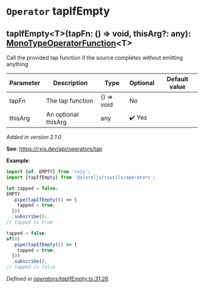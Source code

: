 # `Operator` tapIfEmpty

## tapIfEmpty\<T>(tapFn: () => void, thisArg?: any): [MonoTypeOperatorFunction](https://rxjs.dev/api/index/interface/MonoTypeOperatorFunction)\<T>

Call the provided tap function if the source completes without emitting anything

| **Parameter** | **Description** | **Type** | **Optional** | **Default value** |
|---------------|-----------------|----------|--------------|-------------------|
| tapFn | The tap function | <span>() => void</span> | No |  |
| thisArg | An optional thisArg | <span>any</span> | :heavy_check_mark: Yes |  |

*Added in version 2.1.0*

**See**: https://rxjs.dev/api/operators/tap

**Example**:
```typescript
import {of, EMPTY} from 'rxjs';
import {tapIfEmpty} from '@aloreljs/rxutils/operators';

let tapped = false;
EMPTY
  .pipe(tapIfEmpty(() => {
    tapped = true;
  }))
  .subscribe();
// tapped is true

tapped = false;
of(0)
  .pipe(tapIfEmpty(() => {
    tapped = true;
  }))
  .subscribe();
// tapped is false
```

*Defined in [operators/tapIfEmpty.ts:31:26](https://github.com/Alorel/rxutils/blob/6924a2a/projects/rxutils/operators/tapIfEmpty.ts#L31).*
